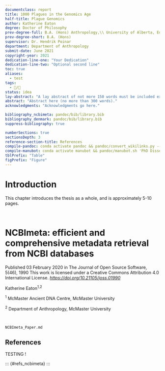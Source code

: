 ```yaml
---
documentclass: report
title: 1000 Plagues in the Genomics Age
half-title: Plague Genomics
author: Katherine Eaton
degree: Doctor of Philosophy
prev-degree-full: B.A. (Hons) Anthropology,\\ University of Alberta, Edmonton, Canada
prev-degree-short: B.A. (Hons)
supervisor: Dr. Hendrik Poinar
department: Department of Anthropology
submit-date: June 2021
copyright-year: 2021
dedication-line-one: "Your Dedication"
dedication-line-two: "Optional second line"
toc: true
aliases:
  - test
tags:
  - 📝/🌱
status: idea
lay-abstract: "A lay abstract of not more 150 words must be included explaining the key goals and contributions of the thesis in lay terms that is accessible to the general public."
abstract: "Abstract here (no more than 300 words)."
acknowledgments: "Acknowledgments go here."

bibliography_ncbimeta: pandoc/bib/library.bib
bibliography_denmark: pandoc/bib/library.bib
suppress-bibliography: true

numberSections: true
sectionsDepth: 3
reference-section-title: References
compile-pandoc: conda activate pandoc && pandoc/convert_wikilinks.py --input 'PhD Dissertation Obsidian.md' --output 'PhD Dissertation Plain.md' && pandoc -s 'PhD Dissertation Plain.md' -o 'PhD Dissertation Plain.pdf' --template pandoc/templates/thesis_mcmaster_pandoc/mcmaster_thesis.tex --lua-filter pandoc/lua-filters/include-files/include-files.lua --lua-filter pandoc/lua-filters/multiple-bibliographies/multiple-bibliographies.lua --filter pandoc-crossref --citeproc --bibliography pandoc/bib/library.bib --csl pandoc/csl/apa.csl
compile-manubot: conda activate manubot && pandoc/manubot.sh 'PhD Dissertation Obsidian.md' pandoc/bib/library.json ../../rootstock
tblPrefix: "Table"
figPrefix: "Figure"
---
```


# Introduction

This chapter introduces the thesis as a whole, and is approximately 5-10 pages.

<div style="page-break-after: always; visibility: hidden">\pagebreak</div>

# NCBImeta: efficient and comprehensive metadata retrieval from NCBI databases

Published 03 February 2020 in The Journal of Open Source Software, 5(46), 1990
This work is licensed under a Creative Commons Attribution 4.0 International License.
*https://doi.org/10.21105/joss.01990*

Katherine Eaton<sup>1,2</sup>

<sup>1</sup> McMaster Ancient DNA Centre, McMaster University

<sup>2</sup> Department of Anthropology, McMaster University

<div style="page-break-after: always; visibility: hidden">\pagebreak</div>

<!--  Include Paper with Transclusion -->

```{.include shift-heading-level-by=1}
NCBImeta_Paper.md
```

## References

TESTING !

::: {#refs_ncbimeta}
:::

<div style="page-break-after: always; visibility: hidden">\pagebreak</div>
